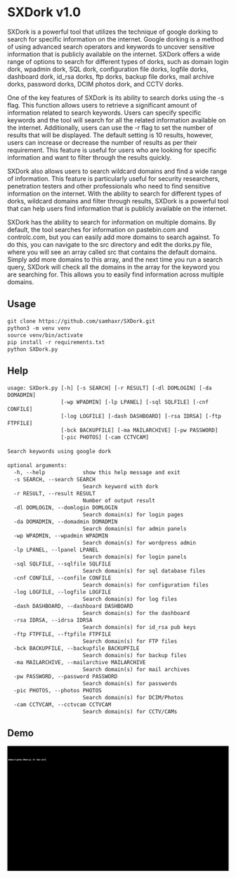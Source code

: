 # SXDork v1.0

SXDork is a powerful tool that utilizes the technique of google dorking to search for specific information on the internet. Google dorking is a method of using advanced search operators and keywords to uncover sensitive information that is publicly available on the internet. SXDork offers a wide range of options to search for different types of dorks, such as domain login dork, wpadmin dork, SQL dork, configuration file dorks, logfile dorks, dashboard dork, id_rsa dorks, ftp dorks, backup file dorks, mail archive dorks, password dorks, DCIM photos dork, and CCTV dorks.

One of the key features of SXDork is its ability to search dorks using the -s flag. This function allows users to retrieve a significant amount of information related to search keywords. Users can specify specific keywords and the tool will search for all the related information available on the internet. Additionally, users can use the -r flag to set the number of results that will be displayed. The default setting is 10 results, however, users can increase or decrease the number of results as per their requirement. This feature is useful for users who are looking for specific information and want to filter through the results quickly.

SXDork also allows users to search wildcard domains and find a wide range of information. This feature is particularly useful for security researchers, penetration testers and other professionals who need to find sensitive information on the internet. With the ability to search for different types of dorks, wildcard domains and filter through results, SXDork is a powerful tool that can help users find information that is publicly available on the internet.

SXDork has the ability to search for information on multiple domains. By default, the tool searches for information on pastebin.com and controlc.com, but you can easily add more domains to search against. To do this, you can navigate to the src directory and edit the dorks.py file, where you will see an array called src that contains the default domains. Simply add more domains to this array, and the next time you run a search query, SXDork will check all the domains in the array for the keyword you are searching for. This allows you to easily find information across multiple domains.

## Usage
```
git clone https://github.com/samhaxr/SXDork.git
python3 -m venv venv
source venv/bin/activate
pip install -r requirements.txt
python SXDork.py

```
## Help
```
usage: SXDork.py [-h] [-s SEARCH] [-r RESULT] [-dl DOMLOGIN] [-da DOMADMIN]
                 [-wp WPADMIN] [-lp LPANEL] [-sql SQLFILE] [-cnf CONFILE]
                 [-log LOGFILE] [-dash DASHBOARD] [-rsa IDRSA] [-ftp FTPFILE]
                 [-bck BACKUPFILE] [-ma MAILARCHIVE] [-pw PASSWORD]
                 [-pic PHOTOS] [-cam CCTVCAM]

Search keywords using google dork

optional arguments:
  -h, --help            show this help message and exit
  -s SEARCH, --search SEARCH
                        Search keyword with dork
  -r RESULT, --result RESULT
                        Number of output result
  -dl DOMLOGIN, --domlogin DOMLOGIN
                        Search domain(s) for login pages
  -da DOMADMIN, --domadmin DOMADMIN
                        Search domain(s) for admin panels
  -wp WPADMIN, --wpadmin WPADMIN
                        Search domain(s) for wordpress admin
  -lp LPANEL, --lpanel LPANEL
                        Search domain(s) for login panels
  -sql SQLFILE, --sqlfile SQLFILE
                        Search domain(s) for sql database files
  -cnf CONFILE, --confile CONFILE
                        Search domain(s) for configuration files
  -log LOGFILE, --logfile LOGFILE
                        Search domain(s) for log files
  -dash DASHBOARD, --dashboard DASHBOARD
                        Search domain(s) for the dashboard
  -rsa IDRSA, --idrsa IDRSA
                        Search domain(s) for id_rsa pub keys
  -ftp FTPFILE, --ftpfile FTPFILE
                        Search domain(s) for FTP files
  -bck BACKUPFILE, --backupfile BACKUPFILE
                        Search domain(s) for backup files
  -ma MAILARCHIVE, --mailarchive MAILARCHIVE
                        Search domain(s) for mail archives
  -pw PASSWORD, --password PASSWORD
                        Search domain(s) for passwords
  -pic PHOTOS, --photos PHOTOS
                        Search domain(s) for DCIM/Photos
  -cam CCTVCAM, --cctvcam CCTVCAM
                        Search domain(s) for CCTV/CAMs

```
## Demo
![SXDorks](Img/SXDork.gif)
